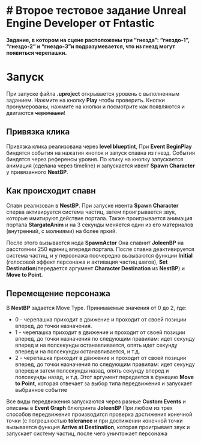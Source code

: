 # # Второе тестовое задание Unreal Engine Developer от Fntastic

 **Задание, в котором на сцене расположены три “гнезда”: “гнездо-1”, “гнездо-2” и “гнездо-3”и подразумевается, что из гнезд могут появиться черепашки.**


# Запуск

При запуске файла **.uproject** открывается уровень с выполненным заданием. Нажмите на кнопку **Play** чтобы проверить. Кнопки пронумерованы, нажмите на кнопки и посмотрите как появляются и двигаются ~~черепашки~~!

## Привязка клика

Привязка клика реализована через **level blueptint**, При **Event BeginPlay** биндятся события на нажатия кнопок и запуск спавна из гнезд. События биндятся через референсы уровня. По клику на кнопку запускается анимация (сделана через timeline) и запускается ивент **Spawn Character** у привязанного **NestBP**.

## Как происходит спавн

Спавн реализован в **NestBP**. При запуске ивента **Spawn Character** сперва активируется система частиц, затем проигрывается звук, которые имитируют действие портала. Также проигрывается анимация портала **StargateAnim** и на 3 секунды меняется один из его материалов (внутренний, с молниями) на более яркий. 

После этого вызывается нода **SpawnActor** Она спавнит **JoleenBP** на расстоянии 250 единиц впереди портала. После спавна деактивируется система частиц, и у персонажа поочередно вызываются функции **Initial** (голосовой эффект персонажа и активация частиц шагов), **Set Destination**(передается аргумент **Character Destination** из **NestBP**) и **Move to Point**.

## Перемещение персонажа

В **NestBP** задается Move Type. Принимаемые значения от 0 до 2, где:

 - 0 -  черепашка приходит в движение и проходит от своей позиции вперед, до точки назначения.
 - 1 - черепашка приходит в движение и проходит от своей позиции вперед, до точки назначения по следующим правилам: идет секунду вперед и на полсекунды останавливается, опять идет секунду вперед и на полсекунды останавливается, и т.д.
 - 2 - черепашка приходит в движение и проходит от своей позиции вперед, до точки назначения по следующим правилам: идет секунду вперед и затем полсекунды назад, опять секунду вперед и полсекунды назад, и т.д.
Этот аргумент передается в функцию **Move to Point**, которая отвечает за выбор типа передвижения и запускает выбранное событие

Все виды передвижения запускаются через разные **Custom Events** и описаны в **Event Graph** блюпринта **JoleenBP**
При любом из трех способов передвижения производится проверка достижения конечной точки (с погрешностью **tolerance** и при достижении конечной точки вызывается функция **Arrive at Destination**, которая проигрывает звук и запускает систему частиц, после чего уничтожает персонажа

